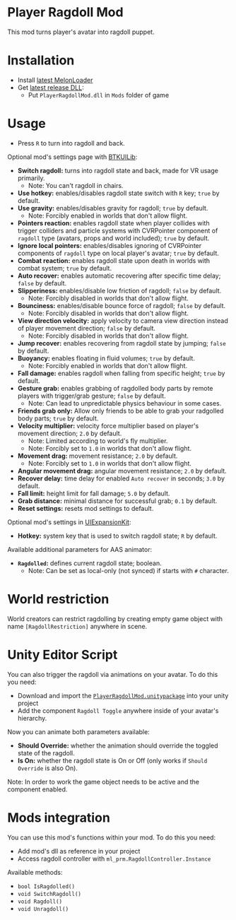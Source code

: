 # Player Ragdoll Mod
This mod turns player's avatar into ragdoll puppet.

# Installation
* Install [latest MelonLoader](https://github.com/LavaGang/MelonLoader)
* Get [latest release DLL](../../../releases/latest):
  * Put `PlayerRagdollMod.dll` in `Mods` folder of game
  
# Usage
* Press `R` to turn into ragdoll and back.

Optional mod's settings page with [BTKUILib](https://github.com/BTK-Development/BTKUILib):
* **Switch ragdoll:** turns into ragdoll state and back, made for VR usage primarily.
  * Note: You can't ragdoll in chairs.
* **Use hotkey:** enables/disables ragdoll state switch with `R` key; `true` by default.
* **Use gravity:** enables/disables gravity for ragdoll; `true` by default.
  * Note: Forcibly enabled in worlds that don't allow flight.
* **Pointers reaction:** enables ragdoll state when player collides with trigger colliders and particle systems with CVRPointer component of `ragdoll` type (avatars, props and world included); `true` by default.
* **Ignore local pointers:** enables/disables ignoring of CVRPointer components of `ragdoll` type on local player's avatar; `true` by default.
* **Combat reaction:** enables ragdoll state upon death in worlds with combat system; `true` by default.
* **Auto recover:** enables automatic recovering after specific time delay; `false` by default.
* **Slipperiness:** enables/disable low friction of ragdoll; `false` by default.
  * Note: Forcibly disabled in worlds that don't allow flight.
* **Bounciness:** enables/disable bounce force of ragdoll; `false` by default.
  * Note: Forcibly disabled in worlds that don't allow flight.
* **View direction velocity:** apply velocity to camera view direction instead of player movement direction; `false` by default.
  * Note: Forcibly disabled in worlds that don't allow flight.
* **Jump recover:** enables recovering from ragdoll state by jumping; `false` by default.
* **Buoyancy:** enables floating in fluid volumes; `true` by default.
  * Note: Forcibly enabled in worlds that don't allow flight.
* **Fall damage:** enables ragdoll when falling from specific height; `true` by default.
* **Gesture grab:** enables grabbing of ragdolled body parts by remote players with trigger/grab gesture; `false` by default.
  * Note: Can lead to unpredictable physics behaviour in some cases.
* **Friends grab only:** Allow only friends to be able to grab your radgolled body parts; `true` by default.
* **Velocity multiplier:** velocity force multiplier based on player's movement direction; `2.0` by default.
  * Note: Limited according to world's fly multiplier.
  * Note: Forcibly set to `1.0` in worlds that don't allow flight.
* **Movement drag:** movement resistance; `2.0` by default.
  * Note: Forcibly set to `1.0` in worlds that don't allow flight.
* **Angular movement drag:** angular movement resistance; `2.0` by default.
* **Recover delay:** time delay for enabled `Auto recover` in seconds; `3.0` by default.
* **Fall limit:** height limit for fall damage; `5.0` by default.
* **Grab distance:** minimal distance for successful grab; `0.1` by default.
* **Reset settings:** resets mod settings to default.

Optional mod's settings in [UIExpansionKit](https://github.com/ddakebono/ChilloutMods):
* **Hotkey:** system key that is used to switch ragdoll state; `R` by default.

Available additional parameters for AAS animator:
* **`Ragdolled`:** defines current ragdoll state; boolean.
  * Note: Can be set as local-only (not synced) if starts with `#` character.
  
# World restriction
World creators can restrict ragdolling by creating empty game object with name `[RagdollRestriction]` anywhere in scene.

# Unity Editor Script
You can also trigger the ragdoll via animations on your avatar. To do this you need:
* Download and import the [`PlayerRagdollMod.unitypackage`](./PlayerRagdollMod.unitypackage) into your unity project
* Add the component `Ragdoll Toggle` anywhere inside of your avatar's hierarchy.

Now you can animate both parameters available:
- **Should Override:** whether the animation should override the toggled state of the ragdoll.
- **Is On:** whether the ragdoll state is On or Off (only works if `Should Override` is also On).

Note: In order to work the game object needs to be active and the component enabled.

# Mods integration
You can use this mod's functions within your mod. To do this you need:
* Add mod's dll as reference in your project
* Access ragdoll controller with `ml_prm.RagdollController.Instance`

Available methods:
* ```bool IsRagdolled()```
* ```void SwitchRagdoll()```
* ```void Ragdoll()```
* ```void Unragdoll()```
